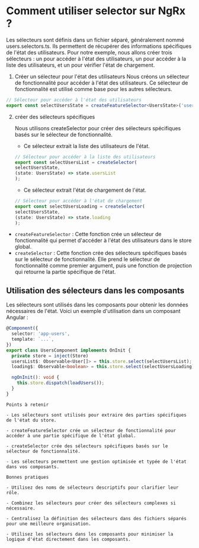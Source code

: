 # Comment utiliser selector sur NgRx ?

Les sélecteurs sont définis dans un fichier séparé, généralement nommé users.selectors.ts. Ils permettent de récupérer des informations spécifiques de l'état des utilisateurs. Pour notre exemple, nous allons créer trois sélecteurs : un pour accéder à l'état des utilisateurs, un pour accéder à la liste des utilisateurs, et un pour vérifier l'état de chargement.

1. Créer un sélecteur pour l'état des utilisateurs
Nous créons un sélecteur de fonctionnalité pour accéder à l'état des utilisateurs. Ce sélecteur de fonctionnalité est utilisé comme base pour les autres sélecteurs.

```typescript
// Sélecteur pour accéder à l'état des utilisateurs
export const selectUsersState = createFeatureSelector<UsersState>('users');
```

2. créer des sélecteurs spécifiques

    Nous utilisons createSelector pour créer des sélecteurs spécifiques basés sur le sélecteur de fonctionnalité.

    - Ce sélecteur extrait la liste des utilisateurs de l'état.


    ```typescript
    // Sélecteur pour accéder à la liste des utilisateurs
    export const selectUsersList = createSelector(
    selectUsersState,
    (state: UsersState) => state.usersList 
    );
    ```

    - Ce sélecteur extrait l'état de chargement de l'état.


    ```typescript
    // Sélecteur pour accéder à l'état de chargement
    export const selectUsersLoading = createSelector(
    selectUsersState, 
    (state: UsersState) => state.loading 
    );
    ```



- ``createFeatureSelector`` : Cette fonction crée un sélecteur de fonctionnalité qui permet d'accéder à l'état des utilisateurs dans le store global.
- ``createSelector`` : Cette fonction crée des sélecteurs spécifiques basés sur le sélecteur de fonctionnalité. Elle prend le sélecteur de fonctionnalité comme premier argument, puis une fonction de projection qui retourne la partie spécifique de l'état.

## Utilisation des sélecteurs dans les composants
Les sélecteurs sont utilisés dans les composants pour obtenir les données nécessaires de l'état. Voici un exemple d'utilisation dans un composant Angular :

```typescript
@Component({
  selector: 'app-users',
  template: `...`,
})
export class UsersComponent implements OnInit {
  private store = inject(Store)
  usersList$: Observable<User[]> = this.store.select(selectUsersList);
  loading$: Observable<boolean> = this.store.select(selectUsersLoading); 

  ngOnInit(): void {
    this.store.dispatch(loadUsers());
  }
}
```

<div>

    Points à retenir

    - Les sélecteurs sont utilisés pour extraire des parties spécifiques de l'état du store.

    - createFeatureSelector crée un sélecteur de fonctionnalité pour accéder à une partie spécifique de l'état global.

    - createSelector crée des sélecteurs spécifiques basés sur le sélecteur de fonctionnalité.

    - Les sélecteurs permettent une gestion optimisée et typée de l'état dans vos composants.

</div>

<div>

    Bonnes pratiques

    - Utilisez des noms de sélecteurs descriptifs pour clarifier leur rôle.
    
    - Combinez les sélecteurs pour créer des sélecteurs complexes si nécessaire.
    
    - Centralisez la définition des sélecteurs dans des fichiers séparés pour une meilleure organisation.
    
    - Utilisez les sélecteurs dans les composants pour minimiser la logique d'état directement dans les composants.

</div>
